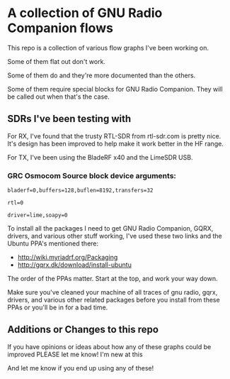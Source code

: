 # A collection of GNU Radio Companion flows

This repo is a collection of various flow graphs I've been working on.

Some of them flat out don't work.

Some of them do and they're more documented than the others.

Some of them require special blocks for GNU Radio Companion. They will be called out when that's the case.

## SDRs I've been testing with

For RX, I've found that the trusty RTL-SDR from rtl-sdr.com is pretty nice. It's design
has been improved to help make it work better in the HF range.

For TX, I've been using the BladeRF x40 and the LimeSDR USB.

### GRC Osmocom Source block device arguments:

```
bladerf=0,buffers=128,buflen=8192,transfers=32

rtl=0

driver=lime,soapy=0
```

To install all the packages I need to get GNU Radio Companion, GQRX, drivers, and various other
stuff working, I've used these two links and the Ubuntu PPA's mentioned there:

* http://wiki.myriadrf.org/Packaging
* http://gqrx.dk/download/install-ubuntu

The order of the PPAs matter. Start at the top, and work your way down.

Make sure you've cleaned your machine of all traces of gnu radio, gqrx, drivers, and various
other related packages before you install from these PPAs or you'll be in for a bad time.

## Additions or Changes to this repo

If you have opinions or ideas about how any of these graphs could be improved PLEASE let me
know! I'm new at this

And let me know if you end up using any of these!
